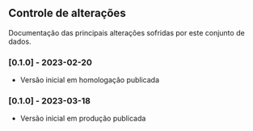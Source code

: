 ## Controle de alterações

Documentação das principais alterações sofridas por este conjunto de dados.

### [0.1.0] - 2023-02-20

- Versão inicial em homologação publicada

### [0.1.0] - 2023-03-18

- Versão inicial em produção publicada